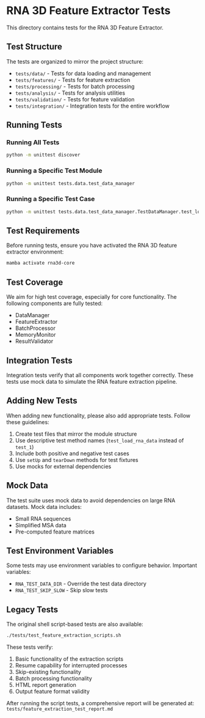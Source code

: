 # RNA 3D Feature Extractor Tests

This directory contains tests for the RNA 3D Feature Extractor.

## Test Structure

The tests are organized to mirror the project structure:

- `tests/data/` - Tests for data loading and management
- `tests/features/` - Tests for feature extraction
- `tests/processing/` - Tests for batch processing
- `tests/analysis/` - Tests for analysis utilities
- `tests/validation/` - Tests for feature validation
- `tests/integration/` - Integration tests for the entire workflow

## Running Tests

### Running All Tests

```bash
python -m unittest discover
```

### Running a Specific Test Module

```bash
python -m unittest tests.data.test_data_manager
```

### Running a Specific Test Case

```bash
python -m unittest tests.data.test_data_manager.TestDataManager.test_load_rna_data
```

## Test Requirements

Before running tests, ensure you have activated the RNA 3D feature extractor environment:

```bash
mamba activate rna3d-core
```

## Test Coverage

We aim for high test coverage, especially for core functionality. The following components are fully tested:

- DataManager
- FeatureExtractor
- BatchProcessor
- MemoryMonitor
- ResultValidator

## Integration Tests

Integration tests verify that all components work together correctly. These tests use mock data to simulate the RNA feature extraction pipeline.

## Adding New Tests

When adding new functionality, please also add appropriate tests. Follow these guidelines:

1. Create test files that mirror the module structure
2. Use descriptive test method names (`test_load_rna_data` instead of `test_1`)
3. Include both positive and negative test cases
4. Use `setUp` and `tearDown` methods for test fixtures
5. Use mocks for external dependencies

## Mock Data

The test suite uses mock data to avoid dependencies on large RNA datasets. Mock data includes:

- Small RNA sequences
- Simplified MSA data
- Pre-computed feature matrices

## Test Environment Variables

Some tests may use environment variables to configure behavior. Important variables:

- `RNA_TEST_DATA_DIR` - Override the test data directory
- `RNA_TEST_SKIP_SLOW` - Skip slow tests

## Legacy Tests

The original shell script-based tests are also available:

```bash
./tests/test_feature_extraction_scripts.sh
```

These tests verify:
1. Basic functionality of the extraction scripts
2. Resume capability for interrupted processes
3. Skip-existing functionality
4. Batch processing functionality
5. HTML report generation
6. Output feature format validity

After running the script tests, a comprehensive report will be generated at:
`tests/feature_extraction_test_report.md`